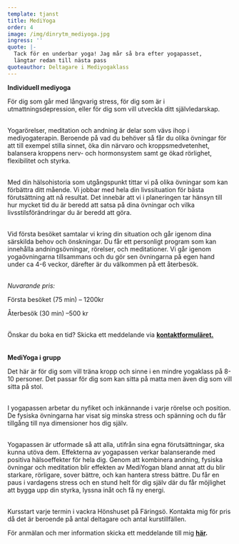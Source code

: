 ```yaml
---
template: tjanst
title: MediYoga
order: 4
image: /img/dinrytm_mediyoga.jpg
ingress: ''
quote: |-
  Tack för en underbar yoga! Jag mår så bra efter yogapasset, 
  längtar redan till nästa pass
quoteauthor: Deltagare i Mediyogaklass
---
```

**Individuell mediyoga**<br/>

För dig som går med långvarig stress, för dig som är i utmattningsdepression, eller för dig som vill utveckla ditt självledarskap.<br/><br/>

Yogarörelser, meditation och andning är delar som vävs ihop i mediyogaterapin. Beroende på vad du behöver så får du olika övningar för att till exempel stilla sinnet, öka din närvaro och kroppsmedvetenhet, balansera kroppens nerv- och hormonsystem samt ge ökad rörlighet, flexibilitet och styrka.<br/><br/>

Med din hälsohistoria som utgångspunkt tittar vi på olika övningar som kan förbättra ditt mående. Vi jobbar med hela din livssituation för bästa förutsättning att nå resultat. Det innebär att vi i planeringen tar hänsyn till hur mycket tid du är beredd att satsa på dina övningar och vilka livsstilsförändringar du är beredd att göra.<br/><br/>

Vid första besöket samtalar vi kring din situation och går igenom dina särskilda behov och önskningar. Du får ett personligt program som kan innehålla andningsövningar, rörelser, och meditationer. Vi går igenom yogaövningarna tillsammans och du gör sen övningarna på egen hand under ca 4-6 veckor, därefter är du välkommen på ett återbesök.<br/><br/>

*Nuvarande pris:*

Första besöket (75 min) – 1200kr

Återbesök (30 min) –500 kr

<br/>Önskar du boka en tid? Skicka ett meddelande via **[kontaktformuläret.](https://dinrytm.se/kontakt)**<br/><br/>**\
MediYoga i grupp**<br/>

Det här är för dig som vill träna kropp och sinne i en mindre yogaklass på 8-10 personer. Det passar för dig som kan sitta på matta men även dig som vill sitta på stol.<br/><br/>

I yogapassen arbetar du nyfiket och inkännande i varje rörelse och position. De fysiska övningarna har visat sig minska stress och spänning och du får tillgång till nya dimensioner hos dig själv.<br/><br/>

Yogapassen är utformade så att alla, utifrån sina egna förutsättningar, ska kunna utöva dem. Effekterna av yogapassen verkar balanserande med positiva hälsoeffekter för hela dig. Genom att kombinera andning, fysiska övningar och meditation blir effekten av MediYogan bland annat att du blir starkare, rörligare, sover bättre, och kan hantera stress bättre. Du får en paus i vardagens stress och en stund helt för dig själv där du får möjlighet att bygga upp din styrka, lyssna inåt och få ny energi.<br/><br/>

Kursstart varje termin i vackra Hönshuset på Färingsö. Kontakta mig för pris då det är beroende på antal deltagare och antal kurstillfällen.

För anmälan och mer information skicka ett meddelande till mig **[här](https://dinrytm.se/kontakt).**